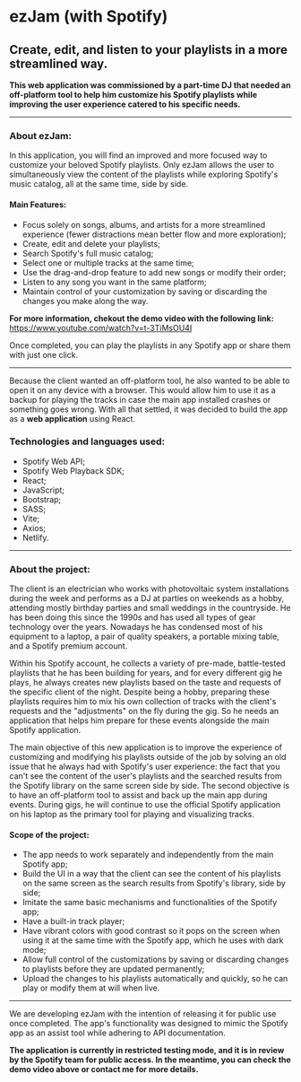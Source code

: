 # ezJam (with Spotify) 
## Create, edit, and listen to your playlists in a more streamlined way. 

**This web application was commissioned by a part-time DJ that needed an off-platform tool to help him customize his Spotify playlists while improving the user experience catered to his specific needs.**
______________________________________________________________________

### About ezJam:

In this application, you will find an improved and more focused way to customize your beloved Spotify playlists. Only ezJam allows the user to simultaneously view the content of the playlists while exploring Spotify's music catalog, all at the same time, side by side.

#### Main Features:
* Focus solely on songs, albums, and artists for a more streamlined experience (fewer distractions mean better flow and more exploration);
* Create, edit and delete your playlists;
* Search Spotify's full music catalog;
* Select one or multiple tracks at the same time;
* Use the drag-and-drop feature to add new songs or modify their order;
* Listen to any song you want in the same platform;
* Maintain control of your customization by saving or discarding the changes you make along the way.

**For more information, chekout the demo video with the following link:** <br/>
<https://www.youtube.com/watch?v=t-3TiMsOU4I>

Once completed, you can play the playlists in any Spotify app or share them with just one click.

______________________________________________________________________

Because the client wanted an off-platform tool, he also wanted to be able to open it on any device with a browser. This would allow him to use it as a backup for playing the tracks in case the main app installed crashes or something goes wrong. With all that settled, it was decided to build the app as a **web application** using React.

### Technologies and languages used:
* Spotify Web API;
* Spotify Web Playback SDK;
* React;
* JavaScript;
* Bootstrap;
* SASS;
* Vite;
* Axios;
* Netlify.

______________________________________________________________________

### About the project:

The client is an electrician who works with photovoltaic system installations during the week and performs as a DJ at parties on weekends as a hobby, attending mostly birthday parties and small weddings in the countryside. He has been doing this since the 1990s and has used all types of gear technology over the years. Nowadays he has condensed most of his equipment to a laptop, a pair of quality speakers, a portable mixing table, and a Spotify premium account.

Within his Spotify account, he collects a variety of pre-made, battle-tested playlists that he has been building for years, and for every different gig he plays, he always creates new playlists based on the taste and requests of the specific client of the night. Despite being a hobby, preparing these playlists requires him to mix his own collection of tracks with the client's requests and the "adjustments" on the fly during the gig. So he needs an application that helps him prepare for these events alongside the main Spotify application.

The main objective of this new application is to improve the experience of customizing and modifying his playlists outside of the job by solving an old issue that he always had with Spotify's user experience: the fact that you can't see the content of the user's playlists and the searched results from the Spotify library on the same screen side by side. The second objective is to have an off-platform tool to assist and back up the main app during events. During gigs, he will continue to use the official Spotify application on his laptop as the primary tool for playing and visualizing tracks.

#### Scope of the project:
* The app needs to work separately and independently from the main Spotify app;
* Build the UI in a way that the client can see the content of his playlists on the same screen as the search results from Spotify's library, side by side;
* Imitate the same basic mechanisms and functionalities of the Spotify app;
* Have a built-in track player;
* Have vibrant colors with good contrast so it pops on the screen when using it at the same time with the Spotify app, which he uses with dark mode;
* Allow full control of the customizations by saving or discarding changes to playlists before they are updated permanently;
* Upload the changes to his playlists automatically and quickly, so he can play or modify them at will when live.

______________________________________________________________________

We are developing ezJam with the intention of releasing it for public use once completed. The app's functionality was designed to mimic the Spotify app as an assist tool while adhering to API documentation.

**The application is currently in restricted testing mode, and it is in review by the Spotify team for public access. In the meantime, you can check the demo video above or contact me for more details.**